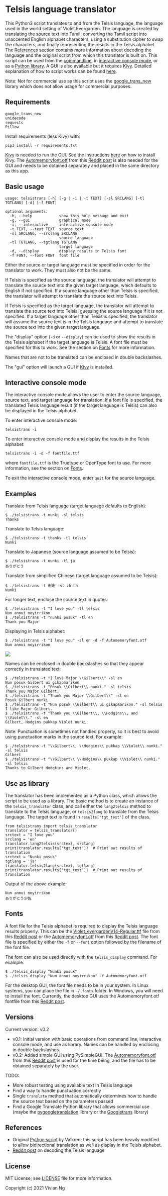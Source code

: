 # Telsis language translator
This Python3 script translates to and from the Telsis language, the language used in the world setting of Violet Evergarden. The language is created by translating the source text into Tamil, converting the Tamil script into unaccented English alphabet characters, using a substitution cipher to swap the characters, and finally representing the results in the Telsis alphabet. The [References](#references) section contains more information about decoding the language and the original script from which this translator is built on. This script can be used from the [commandline](#basic-usage), in [interactive console mode](#interactive-console-mode), or as a [Python library](#use-as-library). A GUI is also available but it requires [Kivy](https://kivy.org/). Detailed explanation of how to script works can be found [here](explanation.md).

Note: Not for commercial use as this script uses the [google_trans_new](https://github.com/lushan88a/google_trans_new) library which does not allow usage for commercial purposes.

## Requirements
```
google_trans_new
unidecode
requests
Pillow
```
Install requirements (less Kivy) with:
```
pip3 install -r requirements.txt
```

[Kivy](https://kivy.org/) is needed to run the GUI. See the instructions [here](https://kivy.org/doc/stable/gettingstarted/installation.html) on how to install Kivy. The [Automemoryfont.otf](https://drive.google.com/file/d/1a2FY8_Yyyk3ULGhpq7sPQ2N5KurLKyIk/view?usp=sharing) from this [Reddit post](https://www.reddit.com/r/VioletEvergarden/comments/fzkvc3/i_made_the_font_update/) is also needed for the GUI and needs to be obtained separately and placed in the same directory as this app.


## Basic usage
```
usage: telsistrans [-h] [-g | -i | -t TEXT] [-sl SRCLANG] [-tl TGTLANG] [-d] [-f FONT]

optional arguments:
  -h, --help            show this help message and exit
  -g, --gui             graphical mode
  -i, --interactive     interactive console mode
  -t TEXT, --text TEXT  source text
  -sl SRCLANG, --srclang SRCLANG
                        source language
  -tl TGTLANG, --tgtlang TGTLANG
                        target language
  -d, --display         display results in Telsis font
  -f FONT, --font FONT  font file
```
Either the source or target language must be specified in order for the translator to work. They must also not be the same.

If Telsis is specified as the source language, the translator will attempt to translate the source text into the given target language, which defaults to English if not specified. If a source language other than Telsis is specified, the translator will attempt to translate the source text into Telsis.

If Telsis is specified as the target language, the translator will attempt to translate the source text into Telsis, guessing the source language if it is not specified. If a target language other than Telsis is specified, the translator will assume the source text is in the Telsis language and attempt to translate the source text into the given target language.

The "display" option (`-d` or `--display`) can be used to show the results in the Telsis alphabet if the target language is Telsis. A font file must be specified for this to work. See the section on [Fonts](#fonts) for more information.

Names that are not to be translated can be enclosed in double backslashes.

The "gui" option will launch a GUI if [Kivy](https://kivy.org/) is installed.

## Interactive console mode
The interactive console mode allows the user to enter the source language, source text, and target language for translation. If a font file is specified, the translated Telsis language result (if the target language is Telsis) can also be displayed in the Telsis alphabet.

To enter interactive console mode:
```
telsistrans -i
```
To enter interactive console mode and display the results in the Telsis alphabet:
```
telsistrans -i -d -f fontfile.ttf
```
where `fontfile.ttf` is the Truetype or OpenType font to use. For more information, see the section on [Fonts](#fonts).

To exit the interactive console mode, enter `quit` for the source language.


## Examples
Translate from Telsis language (target language defaults to English):
```
$ ./telsistrans -t nunki -sl telsis
Thanks
```
Translate to Telsis language:
```
$ ./telsistrans -t thanks -tl telsis
Nunki
```
Translate to Japanese (source language assumed to be Telsis):
```
$ ./telsistrans -t nunki -tl ja
ありがとう
```
Translate from simplified Chinese (target language assumed to be Telsis):
```
$ ./telsistrans -t 谢谢 -sl zh-cn
Nunki
```
For longer text, enclose the source text in quotes:
```
$ ./telsistrans -t "I love you" -tl telsis
Nun annui noyirrikon
$ ./telsistrans -t "nunki posuk" -tl en
Thank you Major
```
Displaying in Telsis alphabet:
```
$ ./telsistrans -t "I love you" -sl en -d -f Automemoryfont.otf 
Nun annui noyirrikon
```
![](example_output.png)

Names can be enclosed in double backslashes so that they appear correctly in translated text:
```
$ ./telsistrans -t "I love Major \\Gilbert\\" -sl en
Nun posuk Gilbert ui gikapmarikon
$ ./telsistrans -t "Posuk \\Gilbert\\ nunki." -sl telsis
Thank you Major Gilbert.
$ ./telsistrans -t "Thank you Major \\Gilbert\\" -sl en
Posuk Gilbert nunki
$ ./telsistrans -t "Nun posuk \\Gilbert\\ ui gikapmarikon." -sl telsis
I like Major Gilbert.
$ ./telsistrans -t "Thank you \\Gilbert\\, \\Hodgins\\, and \\Violet\\." -sl en
Gilbert, Hodgins pukkap Violet nunki.
```
Note: Punctuation is sometimes not handled properly, so it is best to avoid using punctuation marks in the source text. For example:
```
$ ./telsistrans -t "\\Gilbert\\, \\Hodgins\\ pukkap \\Violet\\ nunki." -sl telsis
Gilbert
$ ./telsistrans -t "\\Gilbert\\ \\Hodgins\\ pukkap \\Violet\\ nunki." -sl telsis
Thanks to Gilbert Hodgkins and Violet.
```


## Use as library
The translator has been implemented as a Python class, which allows the script to be used as a library. The basic method is to create an instance of the `telsis_translator` class, and call either the `lang2telsis` method to translate to the Telsis language, or `telsis2lang` to translate from the Telsis language. The target text is found in `results['tgt_text']` of the class.

```
from telsistrans import telsis_translator
translator = telsis_translator()
srctext = "I love you"
srclang = 'en'
translator.lang2telsis(srctext, srclang)
print(translator.results['tgt_text'])  # Print out results of translation
srctext = "Nunki posuk"
tgtlang = 'ja'
translator.telsis2lang(srctext, tgtlang)
print(translator.results['tgt_text'])  # Print out results of translation
```
Output of the above example:
```
Nun annui noyirrikon
ありがとう少佐
```


## Fonts
A font file for the Telsis alphabet is required to display the Telsis language results properly. This can be the [Violet_evergardenV14-Regular.ttf](https://goo.gl/PUiwDe) file from this [Reddit post](https://www.reddit.com/r/anime/comments/7t789w/violet_evergarden_how_to_be_an_optimal_dollfont/) or the [Automemoryfont.otf](https://drive.google.com/file/d/1a2FY8_Yyyk3ULGhpq7sPQ2N5KurLKyIk/view?usp=sharing) from this [Reddit post](https://www.reddit.com/r/VioletEvergarden/comments/fzkvc3/i_made_the_font_update/). The font file is specified by either the `-f` or `--font` option followed by the filename of the font file.

The font can also be used directly with the `telsis_display` command. For example:

```
$ ./telsis_display "Nunki posuk"
$ ./telsis_display "Nun annui noyirrikon" -f Automemoryfont.otf
```

For the desktop GUI, the font file needs to be in your system. In Linux systems, you can place the file in `~/.fonts` folder. In Windows, you will need to install the font. Currently, the desktop GUI uses the Automemoryfont.otf fontfile from this [Reddit post](https://www.reddit.com/r/VioletEvergarden/comments/fzkvc3/i_made_the_font_update/). 

## Versions
Current version: v0.2
- v0.1: Initial version with basic operations from command line, interactive console mode, and use as library. Names can be handled by enclosing in double backslashes.
- v0.2: Added simple GUI using PySimpleGUI. The [Automemoryfont.otf](https://drive.google.com/file/d/1a2FY8_Yyyk3ULGhpq7sPQ2N5KurLKyIk/view?usp=sharing) from this [Reddit post](https://www.reddit.com/r/VioletEvergarden/comments/fzkvc3/i_made_the_font_update/) is used for the time being, and the file has to be obtained separately by the user.

TODO:
- More robust testing using available text in Telsis language
- Find a way to handle punctuation correctly
- Single `translate` method that automatically determines how to handle the source text based on the parameters passed
- Find a Google Translate Python library that allows commercial use (maybe the [pygoogletranslation](https://github.com/Saravananslb/py-googletranslation) library or the [Googletrans](https://github.com/ssut/py-googletrans) library)


## References
- Original [Python script](https://repl.it/@ValkrenDarklock/NunkishTrans) by Valkren; this script has been heavily modified to allow bidirectional translation as well as display in the Telsis alphabet.
- [Reddit post](https://www.reddit.com/r/anime/comments/88bbob/violet_evergarden_alphabet_and_language_part_2/) on decoding the Telsis language


## License
MIT License; see [LICENSE](LICENSE) file for more information.


Copyright (c) 2021 Vivian Ng